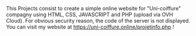This Projects consist to create a simple online website for "Uni-coiffure" compagny using HTML, CSS, JAVASCRIPT and PHP (upload via OVH Cloud).
For obvious security reason, the code of the server is not displayed. You can visit my website at https://uni-coiffure.online/projetinfo.php !
